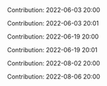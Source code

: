 Contribution: 2022-06-03 20:00

Contribution: 2022-06-03 20:01

Contribution: 2022-06-19 20:00

Contribution: 2022-06-19 20:01

Contribution: 2022-08-02 20:00

Contribution: 2022-08-06 20:00


